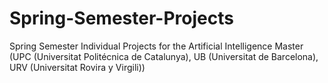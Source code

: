 # Spring-Semester-Projects
Spring Semester Individual Projects for the Artificial Intelligence Master (UPC (Universitat Politécnica de Catalunya), UB (Universitat de Barcelona), URV (Universitat Rovira y Virgili))
